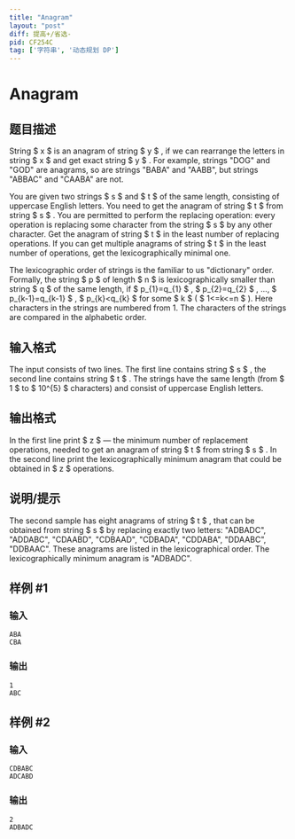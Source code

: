 ```yaml
---
title: "Anagram"
layout: "post"
diff: 提高+/省选-
pid: CF254C
tag: ['字符串', '动态规划 DP']
---
```


# Anagram

## 题目描述

String $ x $ is an anagram of string $ y $ , if we can rearrange the letters in string $ x $ and get exact string $ y $ . For example, strings "DOG" and "GOD" are anagrams, so are strings "BABA" and "AABB", but strings "ABBAC" and "CAABA" are not.

You are given two strings $ s $ and $ t $ of the same length, consisting of uppercase English letters. You need to get the anagram of string $ t $ from string $ s $ . You are permitted to perform the replacing operation: every operation is replacing some character from the string $ s $ by any other character. Get the anagram of string $ t $ in the least number of replacing operations. If you can get multiple anagrams of string $ t $ in the least number of operations, get the lexicographically minimal one.

The lexicographic order of strings is the familiar to us "dictionary" order. Formally, the string $ p $ of length $ n $ is lexicographically smaller than string $ q $ of the same length, if $ p_{1}=q_{1} $ , $ p_{2}=q_{2} $ , ..., $ p_{k-1}=q_{k-1} $ , $ p_{k}&lt;q_{k} $ for some $ k $ ( $ 1<=k<=n $ ). Here characters in the strings are numbered from 1. The characters of the strings are compared in the alphabetic order.

## 输入格式

The input consists of two lines. The first line contains string $ s $ , the second line contains string $ t $ . The strings have the same length (from $ 1 $ to $ 10^{5} $ characters) and consist of uppercase English letters.

## 输出格式

In the first line print $ z $ — the minimum number of replacement operations, needed to get an anagram of string $ t $ from string $ s $ . In the second line print the lexicographically minimum anagram that could be obtained in $ z $ operations.

## 说明/提示

The second sample has eight anagrams of string $ t $ , that can be obtained from string $ s $ by replacing exactly two letters: "ADBADC", "ADDABC", "CDAABD", "CDBAAD", "CDBADA", "CDDABA", "DDAABC", "DDBAAC". These anagrams are listed in the lexicographical order. The lexicographically minimum anagram is "ADBADC".

## 样例 #1

### 输入

```
ABA
CBA

```

### 输出

```
1
ABC

```

## 样例 #2

### 输入

```
CDBABC
ADCABD

```

### 输出

```
2
ADBADC

```

